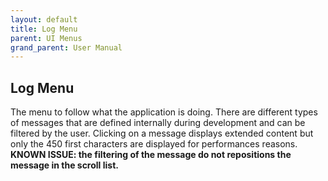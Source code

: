 ```yaml
---
layout: default
title: Log Menu
parent: UI Menus
grand_parent: User Manual
---
```


## Log Menu
The menu to follow what the application is doing. There are different types of messages that are defined internally during development and can be filtered by the user. Clicking on a message displays extended content but only the 450 first characters are displayed for performances reasons. **KNOWN ISSUE: the filtering of the message do not repositions the message in the scroll list.**